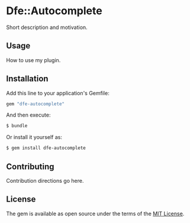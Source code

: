 # Dfe::Autocomplete
Short description and motivation.

## Usage
How to use my plugin.

## Installation
Add this line to your application's Gemfile:

```ruby
gem "dfe-autocomplete"
```

And then execute:
```bash
$ bundle
```

Or install it yourself as:
```bash
$ gem install dfe-autocomplete
```

## Contributing
Contribution directions go here.

## License
The gem is available as open source under the terms of the [MIT License](https://opensource.org/licenses/MIT).
